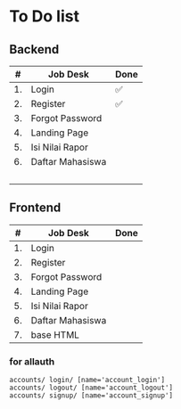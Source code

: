 # To Do list

## Backend

| #  | Job Desk         | Done |
|----|------------------|------|
| 1. | Login            | ✅    |
| 2. | Register         | ✅    |
| 3. | Forgot Password  |      |
| 4. | Landing Page     |      |
| 5. | Isi Nilai Rapor  |      |
| 6. | Daftar Mahasiswa |      |
|    | &nbsp;           |      |

## Frontend

| #  | Job Desk         | Done |
|----|------------------|------|
| 1. | Login            |      |
| 2. | Register         |      |
| 3. | Forgot Password  |      |
| 4. | Landing Page     |      |
| 5. | Isi Nilai Rapor  |      |
| 6. | Daftar Mahasiswa |      |
| 7. | base HTML        |      |

### for allauth

```text
accounts/ login/ [name='account_login']
accounts/ logout/ [name='account_logout']
accounts/ signup/ [name='account_signup']
```
